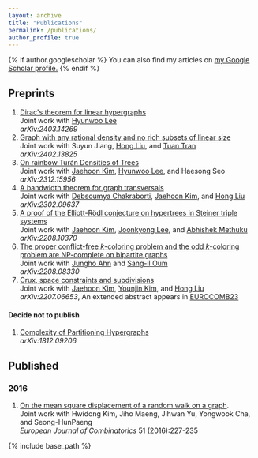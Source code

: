 ```yaml
---
layout: archive
title: "Publications"
permalink: /publications/
author_profile: true
---
```


{% if author.googlescholar %}
  You can also find my articles on <u><a href="{{author.googlescholar}}">my Google Scholar profile</a>.</u>
{% endif %}



## Preprints

1. [Dirac's theorem for linear hypergraphs](https://arxiv.org/abs/2403.14269)   
Joint work with [Hyunwoo Lee](https://sites.google.com/view/hyunwoo-lee/)    
<i>arXiv:2403.14269</i>   
1. [Graph with any rational density and no rich subsets of linear size](https://arxiv.org/abs/2402.13825)   
Joint work with Suyun Jiang, [Hong Liu](https://www.ibs.re.kr/ecopro/hongliu/), and [Tuan Tran](https://tuaentran.wixsite.com/homepage)    
<i>arXiv:2402.13825</i>   
1. [On rainbow Turán Densities of Trees](https://arxiv.org/abs/2312.15956)   
Joint work with [Jaehoon Kim](https://sites.google.com/view/jaehoon-kim/home), [Hyunwoo Lee](https://sites.google.com/view/hyunwoo-lee/), and Haesong Seo   
<i>arXiv:2312.15956</i>   
1. [A bandwidth theorem for graph transversals](https://arxiv.org/abs/2302.09637)  
Joint work with [Debsoumya Chakraborti](https://dimag.ibs.re.kr/home/debsoumya/), [Jaehoon Kim](https://sites.google.com/view/jaehoon-kim/home), and [Hong Liu](https://www.ibs.re.kr/ecopro/hongliu/)  
<i>arXiv:2302.09637</i>
2. [A proof of the Elliott-Rödl conjecture on hypertrees in Steiner triple systems](https://arxiv.org/abs/2208.10370)  
Joint work with [Jaehoon Kim](https://sites.google.com/view/jaehoon-kim/home), [Joonkyong Lee](https://sites.google.com/site/joonkyungleemaths/), and [Abhishek Methuku](https://sites.google.com/view/abhishekmethuku)  
<i>arXiv:2208.10370</i>
3. [The proper conflict-free $k$-coloring problem and the odd $k$-coloring problem are NP-complete on
bipartite graphs](https://arxiv.org/abs/2208.08330)  
Joint work with [Jungho Ahn](https://dimag.ibs.re.kr/home/jungho/) and [Sang-il Oum](https://dimag.ibs.re.kr/home/sangil/)  
<i>arXiv:2208.08330</i>
4. [Crux, space constraints and subdivisions](https://arxiv.org/abs/2207.06653)  
Joint work with [Jaehoon Kim](https://sites.google.com/view/jaehoon-kim/home), [Younjin Kim](https://sites.google.com/site/younjinkimsite/), and [Hong Liu](https://www.ibs.re.kr/ecopro/hongliu/)  
<i>arXiv:2207.06653</i>, An extended abstract appears in [EUROCOMB23](https://journals.muni.cz/eurocomb/article/view/35618)

#### Decide not to publish

1. [Complexity of Partitioning Hypergraphs](https://aps.arxiv.org/abs/1812.09206)   
<i>arXiv:1812.09206</i>


## Published

### 2016

1. [On the mean square displacement of a random walk on a graph](https://www.sciencedirect.com/science/article/pii/S0195669815001262).   
Joint work with Hwidong Kim, Jiho Maeng, Jihwan Yu, Yongwook Cha, and Seong-HunPaeng  
<i>European Journal of Combinatorics</i> 51 (2016):227-235



{% include base_path %}

